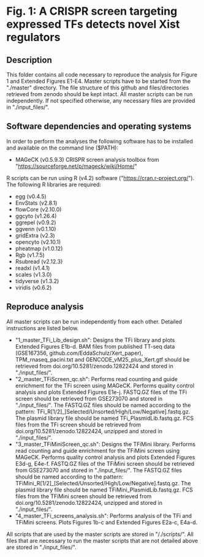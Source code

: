 # Fig. 1: A CRISPR screen targeting expressed TFs detects novel Xist regulators

## Description
This folder contains all code necessary to reproduce the analysis for Figure 1 and Extended Figures E1-E4. Master scripts have to be started from the "./master" directory. The file structure of this github and files/directories retrieved from zenodo should be kept intact. All master scripts can be run independently. If not specified otherwise, any necessary files are provided in "./input_files/".


## Software dependencies and operating systems
In order to perform the analyses the following software has to be installed and available on the command line ($PATH):
- MAGeCK (v0.5.9.3) CRISPR screen analysis toolbox from "https://sourceforge.net/p/mageck/wiki/Home/"

R scripts can be run using R (v4.2) software ("https://cran.r-project.org/"). The following R libraries are required:
- egg (v0.4.5)
- EnvStats (v2.8.1)
- flowCore (v2.10.0)
- ggcyto (v1.26.4)
- ggrepel (v0.9.2)
- ggvenn (v0.1.10)
- gridExtra (v2.3)
- opencyto (v2.10.1)
- pheatmap (v1.0.12)
- Rgb (v1.7.5)
- Rsubread (v2.12.3)
- readxl (v1.4.1)
- scales (v1.3.0)
- tidyverse (v1.3.2)
- viridis (v0.6.2)


## Reproduce analysis
All master scripts can be run independently from each other. Detailed instructions are listed below.

- "1_master_TFi_Lib_design.sh": Designs the TFi library and plots Extended Figures E1b-d. BAM files from published TT-seq data (GSE167356, github.com/EddaSchulz/Xert_paper), TPM_rnaseq_pacini.txt and GENCODE_vM25_plus_Xert.gtf should be retrieved from doi.org/10.5281/zenodo.12822424 and stored in "./input_files/".
- "2_master_TFiScreen_qc.sh": Performs read counting and guide enrichment for the TFi screen using MAGeCK. Performs quality control analysis and plots Extended Figures E1e-j. FASTQ.GZ files of the TFi screen should be retrieved from GSE273070 and stored in "./input_files/". The FASTQ.GZ files should be named according to the pattern: TFi_R[1/2]_[Selected/Unsorted/High/Low/Negative].fastq.gz. The plasmid library file should be named TFi_PlasmidLib.fastq.gz. FCS files from the TFi screen should be retrieved from doi.org/10.5281/zenodo.12822424, unzipped and stored in "./input_files/".
- "3_master_TFiMiniScreen_qc.sh": Designs the TFiMini library. Performs read counting and guide enrichment for the TFiMini screen using MAGeCK. Performs quality control analysis and plots Extended Figures E3d-g, E4e-f. FASTQ.GZ files of the TFiMini screen should be retrieved from GSE273070 and stored in "./input_files/". The FASTQ.GZ files should be named according to the pattern: TFiMini_R[1/2]_[Selected/Unsorted/High/Low/Negative].fastq.gz. The plasmid library file should be named TFiMini_PlasmidLib.fastq.gz. FCS files from the TFiMini screen should be retrieved from doi.org/10.5281/zenodo.12822424, unzipped and stored in "./input_files/".
- "4_master_TFi_screens_analysis.sh": Performs analysis of the TFi and TFiMini screens. Plots Figures 1b-c and Extended Figures E2a-c, E4a-d.

All scripts that are used by the master scripts are stored in "/./scripts/". All files that are necessary to run the master scripts that are not detailed above are stored in "./input_files/".
